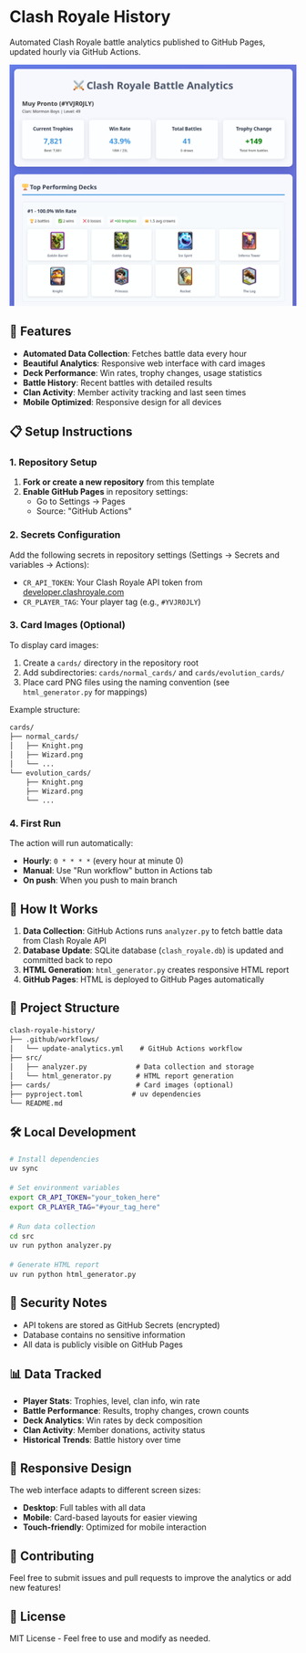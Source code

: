 # Clash Royale History

Automated Clash Royale battle analytics published to GitHub Pages, updated hourly via GitHub Actions.

![Clash Royale Analytics Screenshot](cards/screenshot.png)

## 🚀 Features

- **Automated Data Collection**: Fetches battle data every hour
- **Beautiful Analytics**: Responsive web interface with card images
- **Deck Performance**: Win rates, trophy changes, usage statistics
- **Battle History**: Recent battles with detailed results
- **Clan Activity**: Member activity tracking and last seen times
- **Mobile Optimized**: Responsive design for all devices

## 📋 Setup Instructions

### 1. Repository Setup

1. **Fork or create a new repository** from this template
2. **Enable GitHub Pages** in repository settings:
   - Go to Settings → Pages
   - Source: "GitHub Actions"

### 2. Secrets Configuration

Add the following secrets in repository settings (Settings → Secrets and variables → Actions):

- `CR_API_TOKEN`: Your Clash Royale API token from [developer.clashroyale.com](https://developer.clashroyale.com)
- `CR_PLAYER_TAG`: Your player tag (e.g., `#YVJR0JLY`)

### 3. Card Images (Optional)

To display card images:

1. Create a `cards/` directory in the repository root
2. Add subdirectories: `cards/normal_cards/` and `cards/evolution_cards/`
3. Place card PNG files using the naming convention (see `html_generator.py` for mappings)

Example structure:
```
cards/
├── normal_cards/
│   ├── Knight.png
│   ├── Wizard.png
│   └── ...
└── evolution_cards/
    ├── Knight.png
    ├── Wizard.png
    └── ...
```

### 4. First Run

The action will run automatically:
- **Hourly**: `0 * * * *` (every hour at minute 0)
- **Manual**: Use "Run workflow" button in Actions tab
- **On push**: When you push to main branch

## 🔄 How It Works

1. **Data Collection**: GitHub Actions runs `analyzer.py` to fetch battle data from Clash Royale API
2. **Database Update**: SQLite database (`clash_royale.db`) is updated and committed back to repo
3. **HTML Generation**: `html_generator.py` creates responsive HTML report
4. **GitHub Pages**: HTML is deployed to GitHub Pages automatically

## 📁 Project Structure

```
clash-royale-history/
├── .github/workflows/
│   └── update-analytics.yml    # GitHub Actions workflow
├── src/
│   ├── analyzer.py            # Data collection and storage
│   └── html_generator.py      # HTML report generation
├── cards/                     # Card images (optional)
├── pyproject.toml            # uv dependencies
└── README.md
```

## 🛠️ Local Development

```bash
# Install dependencies
uv sync

# Set environment variables
export CR_API_TOKEN="your_token_here"
export CR_PLAYER_TAG="#your_tag_here"

# Run data collection
cd src
uv run python analyzer.py

# Generate HTML report
uv run python html_generator.py
```

## 🔐 Security Notes

- API tokens are stored as GitHub Secrets (encrypted)
- Database contains no sensitive information
- All data is publicly visible on GitHub Pages

## 📊 Data Tracked

- **Player Stats**: Trophies, level, clan info, win rate
- **Battle Performance**: Results, trophy changes, crown counts
- **Deck Analytics**: Win rates by deck composition
- **Clan Activity**: Member donations, activity status
- **Historical Trends**: Battle history over time

## 🎨 Responsive Design

The web interface adapts to different screen sizes:
- **Desktop**: Full tables with all data
- **Mobile**: Card-based layouts for easier viewing
- **Touch-friendly**: Optimized for mobile interaction

## 🤝 Contributing

Feel free to submit issues and pull requests to improve the analytics or add new features!

## 📄 License

MIT License - Feel free to use and modify as needed.